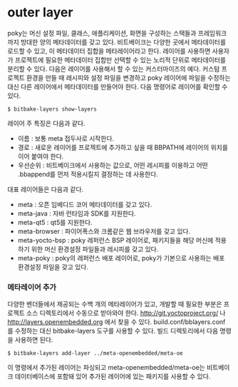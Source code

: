 # outer layer

poky는 머신 설정 파일, 클래스, 애플리케이션, 화면을 구성하는 스택들과 프레임워크까지 방대한 양의 메타데이터를 갖고 있다. 비트베이크는 다양한 곳에서 메타데이터를 로드할 수 있고, 이 메타데이터 집합을 메타레이어라고 한다.
레이어를 사용하면 사용자가 프로젝트에 필요한 메타데이터 집합만 선택할 수 있는 노리적 단위로 메타데이터를 분리할 수 있다. 다음은 레이어를 사용해서 할 수 있는 커스터마이즈의 예다.
커스텀 프로젝트 환경을 만들 때 레시피와 설정 파일을 변경하고 poky 레이어에 파일을 수정하는 대신 다른 레이어에서 메타데이터를 만들어야 한다. 다음 명령어로 레이어를 확인할 수 있다.
```console
$ bitbake-layers show-layers
```
레이어 주 특징은 다음과 같다.
* 이름 : 보통 meta 접두사로 시작한다.
* 경로 : 새로운 레이어를 프로젝트에 추가하고 싶을 때 BBPATH에 레이어의 위치를 이어 붙여야 한다.
* 우선순위 : 비트베이크에서 사용하는 값으로, 어떤 레시피를 이용하고 어떤 .bbappend를 먼저 적용시킬지 결정하는 데 사용한다.

대표 레이어들은 다음과 같다.
* meta : 오픈 임베디드 코어 메타데이터를 갖고 있다.
* meta-java : 자바 런타임과 SDK를 지원한다.
* meta-qt5 : qt5를 지원한다.
* meta-browser : 파이어폭스와 크롬같은 웹 브라우저를 갖고 있다.
* meta-yocto-bsp : poky 레퍼런스 BSP 레이어로, 패키지들을 해당 머신에 적용하기 위한 머신 환경설정 파일들과 레시피를 갖고 있다.
* meta-poky : poky의 레퍼런스 배포 레이어로, poky가 기본으로 사용하는 배포 환경설정 파일을 갖고 있다.

### 메타레이어 추가

다양한 벤더들에서 제공되는 수백 개의 메타레이어가 있고, 개발할 때 필요한 부분은 프로젝트 소스 디렉토리에서 수동으로 받아와야 한다.
http://git.yoctoproject.org/ 나 http://layers.openembedded.org 에서 찾을 수 있다.
build.conf/bblayers.conf 를 수정하는 대신 bitbake-layers 도구를 사용할 수 있다. 빌드 디렉토리에서 다음 명령을 사용하면 된다.
```console
$ bitbake-layers add-layer ../meta-openembedded/meta-oe
```
이 명령에서 추가된 레이어는 파싱되고 meta-openembedded/meta-oe는 비트베이크 데이터베이스에 포함돼 있어 추가된 레이어에 있는 패키지를 사용할 수 있다.